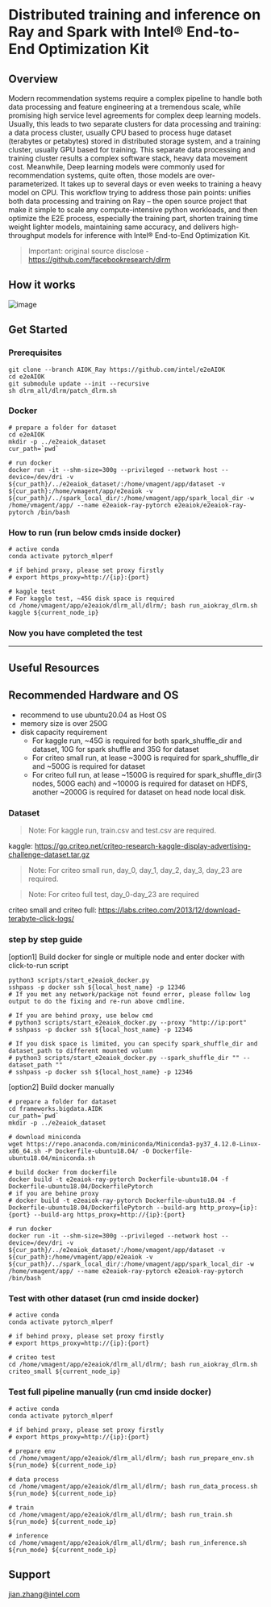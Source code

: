 # Distributed training and inference on Ray and Spark with Intel® End-to-End Optimization Kit 

## Overview
Modern recommendation systems require a complex pipeline to handle both data processing and feature engineering at a tremendous scale, while promising high service level agreements for complex deep learning models. Usually, this leads to two separate clusters for data processing and training: a data process cluster, usually CPU based to process huge dataset (terabytes or petabytes) stored in distributed storage system, and a training cluster, usually GPU based for training. This separate data processing and training cluster results a complex software stack, heavy data movement cost.
Meanwhile, Deep learning models were commonly used for recommendation systems, quite often, those models are over-parameterized. It takes up to several days or even weeks to training a heavy model on CPU. 
This workflow trying to address those pain points: unifies both data processing and training on Ray – the open source project that make it simple to scale any compute-intensive python workloads, and then optimize the E2E process, especially the training part, shorten training time weight lighter models, maintaining same accuracy, and delivers high-throughput models for inference with Intel® End-to-End Optimization Kit.

> Important: original source disclose - https://github.com/facebookresearch/dlrm

## How it works 
![image](assets/6396930/fb9ada53-ca84-4158-9562-261b6933dfe0)

## Get Started

### Prerequisites
```
git clone --branch AIOK_Ray https://github.com/intel/e2eAIOK
cd e2eAIOK
git submodule update --init --recursive
sh dlrm_all/dlrm/patch_dlrm.sh
```

### Docker
```
# prepare a folder for dataset
cd e2eAIOK
mkdir -p ../e2eaiok_dataset
cur_path=`pwd`

# run docker
docker run -it --shm-size=300g --privileged --network host --device=/dev/dri -v ${cur_path}/../e2eaiok_dataset/:/home/vmagent/app/dataset -v ${cur_path}:/home/vmagent/app/e2eaiok -v ${cur_path}/../spark_local_dir/:/home/vmagent/app/spark_local_dir -w /home/vmagent/app/ --name e2eaiok-ray-pytorch e2eaiok/e2eaiok-ray-pytorch /bin/bash
```

### How to run (run below cmds inside docker)
```
# active conda
conda activate pytorch_mlperf

# if behind proxy, please set proxy firstly
# export https_proxy=http://{ip}:{port}

# kaggle test
# For kaggle test, ~45G disk space is required
cd /home/vmagent/app/e2eaiok/dlrm_all/dlrm/; bash run_aiokray_dlrm.sh kaggle ${current_node_ip}

```

### Now you have completed the test

------

## Useful Resources

## Recommended Hardware and OS

* recommend to use ubuntu20.04 as Host OS
* memory size is over 250G
* disk capacity requirement
    * For kaggle run, ~45G is required for both spark_shuffle_dir and dataset, 10G for spark shuffle and 35G for dataset
    * For criteo small run, at lease ~300G is required for spark_shuffle_dir and ~500G is required for dataset
    * For criteo full run, at lease ~1500G is required for spark_shuffle_dir(3 nodes, 500G each) and ~1000G is required for dataset on HDFS, another ~2000G is required for dataset on head node local disk.

### Dataset
> Note: For kaggle run, train.csv and test.csv are required.

kaggle: https://go.criteo.net/criteo-research-kaggle-display-advertising-challenge-dataset.tar.gz

> Note: For criteo small run, day_0, day_1, day_2, day_3, day_23 are required.

> Note: For criteo full test, day_0-day_23 are required

criteo small and criteo full: https://labs.criteo.com/2013/12/download-terabyte-click-logs/

### step by step guide

[option1] Build docker for single or multiple node and enter docker with click-to-run script
```
python3 scripts/start_e2eaiok_docker.py
sshpass -p docker ssh ${local_host_name} -p 12346
# If you met any network/package not found error, please follow log output to do the fixing and re-run above cmdline.

# If you are behind proxy, use below cmd
# python3 scripts/start_e2eaiok_docker.py --proxy "http://ip:port"
# sshpass -p docker ssh ${local_host_name} -p 12346

# If you disk space is limited, you can specify spark_shuffle_dir and dataset_path to different mounted volumn
# python3 scripts/start_e2eaiok_docker.py --spark_shuffle_dir "" --dataset_path ""
# sshpass -p docker ssh ${local_host_name} -p 12346
```

[option2] Build docker manually
```
# prepare a folder for dataset
cd frameworks.bigdata.AIDK
cur_path=`pwd`
mkdir -p ../e2eaiok_dataset

# download miniconda
wget https://repo.anaconda.com/miniconda/Miniconda3-py37_4.12.0-Linux-x86_64.sh -P Dockerfile-ubuntu18.04/ -O Dockerfile-ubuntu18.04/miniconda.sh

# build docker from dockerfile
docker build -t e2eaiok-ray-pytorch Dockerfile-ubuntu18.04 -f Dockerfile-ubuntu18.04/DockerfilePytorch
# if you are behine proxy
# docker build -t e2eaiok-ray-pytorch Dockerfile-ubuntu18.04 -f Dockerfile-ubuntu18.04/DockerfilePytorch --build-arg http_proxy={ip}:{port} --build-arg https_proxy=http://{ip}:{port}

# run docker
docker run -it --shm-size=300g --privileged --network host --device=/dev/dri -v ${cur_path}/../e2eaiok_dataset/:/home/vmagent/app/dataset -v ${cur_path}:/home/vmagent/app/e2eaiok -v ${cur_path}/../spark_local_dir/:/home/vmagent/app/spark_local_dir -w /home/vmagent/app/ --name e2eaiok-ray-pytorch e2eaiok-ray-pytorch /bin/bash
```

### Test with other dataset (run cmd inside docker)
```
# active conda
conda activate pytorch_mlperf

# if behind proxy, please set proxy firstly
# export https_proxy=http://{ip}:{port}

# criteo test
cd /home/vmagent/app/e2eaiok/dlrm_all/dlrm/; bash run_aiokray_dlrm.sh criteo_small ${current_node_ip}
```

### Test full pipeline manually (run cmd inside docker)
```
# active conda
conda activate pytorch_mlperf

# if behind proxy, please set proxy firstly
# export https_proxy=http://{ip}:{port}

# prepare env
cd /home/vmagent/app/e2eaiok/dlrm_all/dlrm/; bash run_prepare_env.sh ${run_mode} ${current_node_ip}

# data process
cd /home/vmagent/app/e2eaiok/dlrm_all/dlrm/; bash run_data_process.sh ${run_mode} ${current_node_ip}

# train
cd /home/vmagent/app/e2eaiok/dlrm_all/dlrm/; bash run_train.sh ${run_mode} ${current_node_ip}

# inference
cd /home/vmagent/app/e2eaiok/dlrm_all/dlrm/; bash run_inference.sh ${run_mode} ${current_node_ip}
```

## Support

jian.zhang@intel.com

